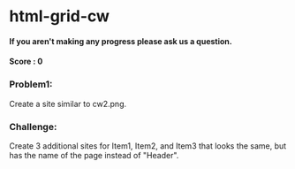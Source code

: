 # html-grid-cw
#### If you aren't making any progress please ask us a question.
#### Score : 0
### Problem1:
Create a site similar to cw2.png.

### Challenge:
Create 3 additional sites for Item1, Item2, and Item3 that looks the same, but has the name of the page instead of "Header".
